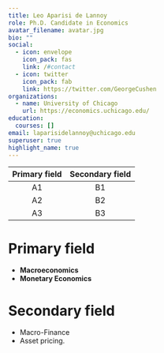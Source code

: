 ```yaml
---
title: Leo Aparisi de Lannoy
role: Ph.D. Candidate in Economics
avatar_filename: avatar.jpg
bio: ""
social:
  - icon: envelope
    icon_pack: fas
    link: /#contact
  - icon: twitter
    icon_pack: fab
    link: https://twitter.com/GeorgeCushen
organizations:
  - name: University of Chicago
    url: https://economics.uchicago.edu/
education:
  courses: []
email: laparisidelannoy@uchicago.edu
superuser: true
highlight_name: true
---
```


| Primary field | Secondary field |
| :-----------: | :-------------: |
|      A1       |       B1        |
|      A2       |       B2        |
|      A3       |       B3        |
# Primary field

- **Macroeconomics**
- **Monetary Economics**

# Secondary field

- Macro-Finance
- Asset pricing.
